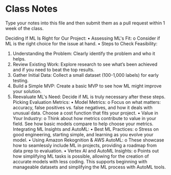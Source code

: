 # Class Notes
Type your notes into this file and then submit them as a pull request within 1 week of the class.

Deciding If ML Is Right for Our Project:
•	Assessing ML's Fit:
o	Consider if ML is the right choice for the issue at hand.
•	Steps to Check Feasibility:
1.	Understanding the Problem: Clearly identify the problem and who it helps.
2.	Review Existing Work: Explore research to see what’s been achieved and if you need to beat the top results.
3.	Gather Initial Data: Collect a small dataset (100-1,000 labels) for early testing.
4.	Build a Simple MVP: Create a basic MVP to see how ML might improve your solution.
5.	Reevaluate ML's Need: Decide if ML is truly necessary after these steps.
Picking Evaluation Metrics:
•	Model Metrics:
o	Focus on what matters: accuracy, false positives vs. false negatives, and how it deals with unusual data. Choose a cost function that fits your project.
•	Value in Your Industry:
o	Think about how metrics contribute to value in your field. See how basic models compare to help choose your metrics.
Integrating ML Insights and AutoML:
•	Best ML Practices:
o	Stress on good engineering, starting simple, and learning as you evolve your model.
•	Using Amazon Rekognition & AWS AutoML:
o	These showcase how to seamlessly include ML in projects, providing a roadmap from data prep to evaluation.
•	Vertex AI and AutoML Insights:
o	Points out how simplifying ML tasks is possible, allowing for the creation of accurate models with less coding. This supports beginning with manageable datasets and simplifying the ML process with AutoML tools.

